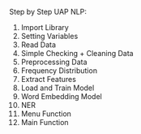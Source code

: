 Step by Step UAP NLP:

1. Import Library
2. Setting Variables
3. Read Data
4. Simple Checking + Cleaning Data
5. Preprocessing Data
6. Frequency Distribution
7. Extract Features
8. Load and Train Model
9. Word Embedding Model
10. NER
11. Menu Function
12. Main Function